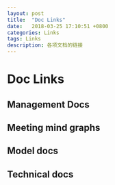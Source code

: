 ```yaml
---
layout: post
title:  "Doc Links"
date:   2018-03-25 17:10:51 +0800
categories: Links 
tags: Links 
description: 各项文档的链接
---
```

# Doc Links

## Management Docs

## Meeting mind graphs

## Model docs

## Technical docs
